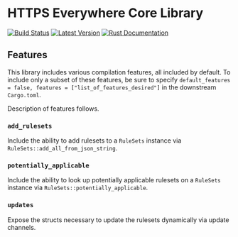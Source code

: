 # HTTPS Everywhere Core Library

[![Build Status](https://api.travis-ci.org/efforg/https-everywhere-lib-core.svg?branch=master)](https://travis-ci.org/efforg/https-everywhere-lib-core)
[![Latest Version](https://img.shields.io/crates/v/https-everywhere-lib-core.svg)](https://crates.io/crates/https-everywhere-lib-core)
[![Rust Documentation](https://img.shields.io/badge/api-rustdoc-blue.svg)](https://docs.rs/https-everywhere-lib-core)

## Features

This library includes various compilation features, all included by default.  To include only a subset of these features, be sure to specify `default_features = false, features = ["list_of_features_desired"]` in the downstream `Cargo.toml`.

Description of features follows.

### `add_rulesets`

Include the ability to add rulesets to a `RuleSets` instance via `RuleSets::add_all_from_json_string`.

### `potentially_applicable`

Include the ability to look up potentially applicable rulesets on a `RuleSets` instance via `RuleSets::potentially_applicable`.

### `updates`

Expose the structs necessary to update the rulesets dynamically via update channels.
